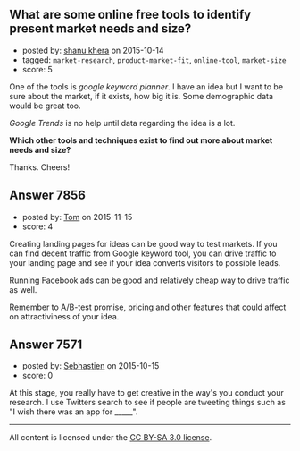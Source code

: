 ## What are some online free tools to identify present market needs and size?

- posted by: [shanu khera](https://stackexchange.com/users/1617234/shanu-khera) on 2015-10-14
- tagged: `market-research`, `product-market-fit`, `online-tool`, `market-size`
- score: 5

<p>One of the tools is <em>google keyword planner</em>. I have an idea but I want to be sure about the market, if it exists, how big it is. Some demographic data would be great too.</p>

<p><em>Google Trends</em> is no help until data regarding the idea is a lot.</p>

<p><strong>Which other tools and techniques exist to find out more about market needs and size?</strong></p>

<p>Thanks. Cheers!</p>



## Answer 7856

- posted by: [Tom](https://stackexchange.com/users/1841165/tom) on 2015-11-15
- score: 4

<p>Creating landing pages for ideas can be good way to test markets. If you can find decent traffic from Google keyword tool, you can drive traffic to your landing page and see if your idea converts visitors to possible leads. </p>

<p>Running Facebook ads can be good and relatively cheap way to drive traffic as well.</p>

<p>Remember to A/B-test promise, pricing and other features that could affect on attractiviness of your idea.</p>



## Answer 7571

- posted by: [Sebhastien](https://stackexchange.com/users/6116817/sebhastien) on 2015-10-15
- score: 0

<p>At this stage, you really have to get creative in the way's you conduct your research. I use Twitters search to see if people are tweeting things such as "I wish there was an app for _____".</p>




---

All content is licensed under the [CC BY-SA 3.0 license](https://creativecommons.org/licenses/by-sa/3.0/).
